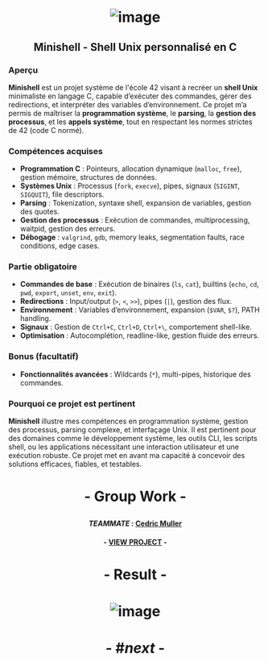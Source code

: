 # <p align="center"> ![image](https://github.com/ChrstphrChevalier/42Cursus/assets/146819291/63b270ee-c5ad-4c13-9d58-7c95622c90b8) </p>

## <p align="center"> Minishell - Shell Unix personnalisé en C </p>

### Aperçu
**Minishell** est un projet système de l'école 42 visant à recréer un **shell Unix** minimaliste en langage C, capable d’exécuter des commandes, gérer des redirections, et interpréter des variables d’environnement. Ce projet m’a permis de maîtriser la **programmation système**, le **parsing**, la **gestion des processus**, et les **appels système**, tout en respectant les normes strictes de 42 (code C normé).

### Compétences acquises
- **Programmation C** : Pointeurs, allocation dynamique (`malloc`, `free`), gestion mémoire, structures de données.
- **Systèmes Unix** : Processus (`fork`, `execve`), pipes, signaux (`SIGINT`, `SIGQUIT`), file descriptors.
- **Parsing** : Tokenization, syntaxe shell, expansion de variables, gestion des quotes.
- **Gestion des processus** : Exécution de commandes, multiprocessing, waitpid, gestion des erreurs.
- **Débogage** : `valgrind`, `gdb`, memory leaks, segmentation faults, race conditions, edge cases.

### Partie obligatoire
- **Commandes de base** : Exécution de binaires (`ls`, `cat`), builtins (`echo`, `cd`, `pwd`, `export`, `unset`, `env`, `exit`).
- **Redirections** : Input/output (`>`, `<`, `>>`), pipes (`|`), gestion des flux.
- **Environnement** : Variables d’environnement, expansion (`$VAR`, `$?`), PATH handling.
- **Signaux** : Gestion de `Ctrl+C`, `Ctrl+D`, `Ctrl+\`, comportement shell-like.
- **Optimisation** : Autocomplétion, readline-like, gestion fluide des erreurs.

### Bonus (facultatif)
- **Fonctionnalités avancées** : Wildcards (`*`), multi-pipes, historique des commandes.

### Pourquoi ce projet est pertinent
**Minishell** illustre mes compétences en programmation système, gestion des processus, parsing complexe, et interfaçage Unix. Il est pertinent pour des domaines comme le développement système, les outils CLI, les scripts shell, ou les applications nécessitant une interaction utilisateur et une exécution robuste. Ce projet met en avant ma capacité à concevoir des solutions efficaces, fiables, et testables.

# <p align="center">     </p>

# <p align="center"> - Group Work - </p>

#### <p align="center"> *TEAMMATE :* [Cedric Muller](https://github.com/aceyzz) </p>
#### <p align="center"> - [VIEW PROJECT](https://github.com/aceyzz/Minishell)  - </p>

# <p align="center">     </p>

# <p align="center"> - Result - </p>

# <p align="center"> ![image](https://github.com/ChrstphrChevalier/42Cursus/assets/146819291/09c71991-c856-4a3c-8d39-b5b90be4a1aa) </p>

# <p align="center"> - #*next* - </p>
